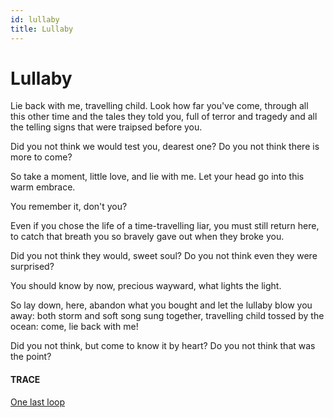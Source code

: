 ```yaml
---
id: lullaby
title: Lullaby
---
```


# Lullaby

Lie back with me,
travelling child.
Look how far you've come,
through all this other time
and the tales they told you,
full of terror and tragedy
and all the telling signs
that were traipsed before you.

Did you not think
we would test you, dearest one?
Do you not think
there is more to come?

So take a moment,
little love,
and lie with me.
Let your head go 
into this warm embrace.

You remember it, don't you?

Even if you chose the life
of a time-travelling liar,
you must still return
here,
to catch that breath
you so bravely gave out
when they broke you.

Did you not think
they would, sweet soul?
Do you not think
even they were surprised?

You should know by now,
precious wayward,
what lights the light.

So lay down, here,
abandon what you bought
and let the lullaby
blow you away:
both storm and soft song
sung together,
travelling child
tossed by the ocean:
come, lie back with me!

Did you not think,
but come to know it by heart?
Do you not think
that was the point?


#### TRACE

[One last loop](./index.html)

